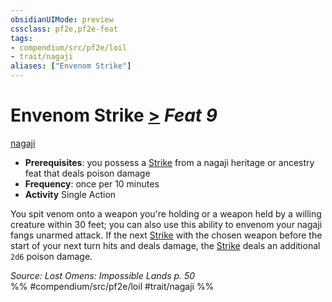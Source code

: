 ```yaml
---
obsidianUIMode: preview
cssclass: pf2e,pf2e-feat
tags:
- compendium/src/pf2e/loil
- trait/nagaji
aliases: ["Envenom Strike"]
---
```

# Envenom Strike  [>](../../Rules/core-rulebook/chapter-9-playing-the-game.md#Actions "Single Action") *Feat 9*  
[nagaji](../../Rules/traits/nagaji-loil.md)  

- **Prerequisites**: you possess a [Strike](../../Rules/actions/strike.md) from a nagaji heritage or ancestry feat that deals poison damage
- **Frequency**: once per 10 minutes
- **Activity** Single Action

You spit venom onto a weapon you're holding or a weapon held by a willing creature within 30 feet; you can also use this ability to envenom your nagaji fangs unarmed attack. If the next [Strike](../../Rules/actions/strike.md) with the chosen weapon before the start of your next turn hits and deals damage, the [Strike](../../Rules/actions/strike.md) deals an additional `2d6` poison damage.

*Source: Lost Omens: Impossible Lands p. 50*  
%% #compendium/src/pf2e/loil #trait/nagaji %%